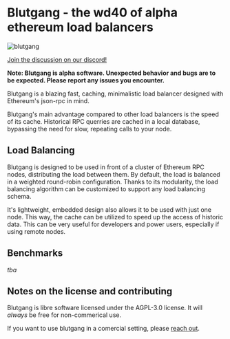 # Blutgang - the wd40 of alpha ethereum load balancers
![blutgang](https://github.com/rainshowerLabs/blutgang/assets/55022497/06fe1dd3-0bc4-4b5d-bfc8-5573d6f78db3)

[Join the discussion on our discord!]()

**Note: Blutgang is alpha software. Unexpected behavior and bugs are to be expected. Please report any issues you encounter.**   

Blutgang is a blazing fast, caching, minimalistic load balancer designed with Ethereum's json-rpc in mind.

Blutgang's main advantage compared to other load balancers is the speed of its cache. Historical RPC querries are cached in a local database, bypassing the need for slow, repeating calls to your node.

## Load Balancing

Blutgang is designed to be used in front of a cluster of Ethereum RPC nodes, distributing the load between them. By default, the load is balanced in a weighted round-robin configuration. Thanks to its modularity, the load balancing algorithm can be customized to support any load balancing schema.

It's lightweight, embedded design also allows it to be used with just one node. This way, the cache can be utilized to speed up the access of historic data. This can be very useful for developers and power users, especially if using remote nodes.

## Benchmarks

*tba*

## Notes on the license and contributing

Blutgang is libre software licensed under the AGPL-3.0 license. It will *always* be free for non-commerical use.   

If you want to use blutgang in a comercial setting, please [reach out](https://rainshower.cloud/).
